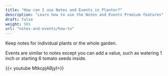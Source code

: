 ```yaml
---
title: "How can I use Notes and Events in Planter?"
description: "Learn how to use the Notes and Events Premium features"
draft: false
weight: 501
url: "notes-and-events/how-to"
---
```


Keep notes for individual plants or the whole garden.

Events are similar to notes except you can add a value, such as watering 1 inch or starting 6 tomato seeds inside.

{{< youtube MtkcpjABjyI>}}
